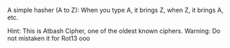 A simple hasher (A to Z): When you type A, it brings Z, when Z, it brings A, etc. 

Hint: This is Atbash Cipher, one of the oldest known ciphers.
Warning: Do not mistaken it for Rot13 ooo
